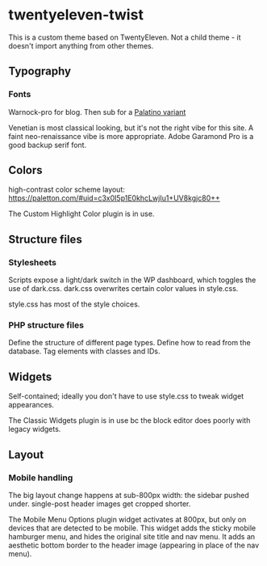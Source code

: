 # twentyeleven-twist

This is a custom theme based on TwentyEleven. Not a child theme - it doesn't import anything from other themes.

## Typography

### Fonts

Warnock-pro for blog. Then sub for a [Palatino variant](https://practicaltypography.com/palatino-alternatives.html#)

Venetian is most classical looking, but it's not the right vibe for this site. A faint neo-renaissance vibe is more appropriate.
Adobe Garamond Pro is a good backup serif font.

## Colors

high-contrast color scheme layout: https://paletton.com/#uid=c3x0I5p1E0khcLwjIu1+UV8kgjc80++

The Custom Highlight Color plugin is in use.

## Structure files

### Stylesheets

Scripts expose a light/dark switch in the WP dashboard, which toggles the use of dark.css. dark.css overwrites certain color values in style.css.

style.css has most of the style choices.

### PHP structure files

Define the structure of different page types. Define how to read from the database. Tag elements with classes and IDs.

## Widgets

Self-contained; ideally you don't have to use style.css to tweak widget appearances.

The Classic Widgets plugin is in use bc the block editor does poorly with legacy widgets.

## Layout

### Mobile handling

The big layout change happens at sub-800px width: the sidebar pushed under. single-post header images get cropped shorter.

The Mobile Menu Options plugin widget activates at 800px, but only on devices that are detected to be mobile. This widget adds the sticky mobile hamburger menu, and hides the original site title and nav menu. It adds an aesthetic bottom border to the header image (appearing in place of the nav menu). 